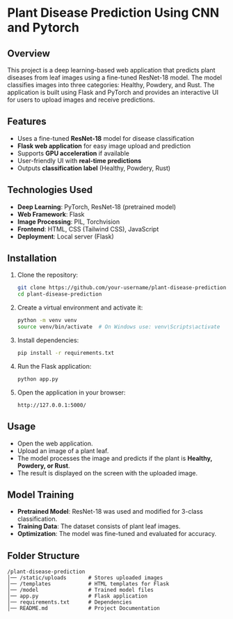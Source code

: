 # Plant Disease Prediction Using CNN and Pytorch

## Overview
This project is a deep learning-based web application that predicts plant diseases from leaf images using a fine-tuned ResNet-18 model. The model classifies images into three categories: Healthy, Powdery, and Rust. The application is built using Flask and PyTorch and provides an interactive UI for users to upload images and receive predictions.

## Features
- Uses a fine-tuned **ResNet-18** model for disease classification
- **Flask web application** for easy image upload and prediction
- Supports **GPU acceleration** if available
- User-friendly UI with **real-time predictions**
- Outputs **classification label** (Healthy, Powdery, Rust)

## Technologies Used
- **Deep Learning**: PyTorch, ResNet-18 (pretrained model)
- **Web Framework**: Flask
- **Image Processing**: PIL, Torchvision
- **Frontend**: HTML, CSS (Tailwind CSS), JavaScript
- **Deployment**: Local server (Flask)

## Installation
1. Clone the repository:
   ```bash
   git clone https://github.com/your-username/plant-disease-prediction.git
   cd plant-disease-prediction
   ```
2. Create a virtual environment and activate it:
   ```bash
   python -m venv venv
   source venv/bin/activate  # On Windows use: venv\Scripts\activate
   ```
3. Install dependencies:
   ```bash
   pip install -r requirements.txt
   ```
4. Run the Flask application:
   ```bash
   python app.py
   ```
5. Open the application in your browser:
   ```
   http://127.0.0.1:5000/
   ```

## Usage
- Open the web application.
- Upload an image of a plant leaf.
- The model processes the image and predicts if the plant is **Healthy, Powdery, or Rust**.
- The result is displayed on the screen with the uploaded image.

## Model Training
- **Pretrained Model**: ResNet-18 was used and modified for 3-class classification.
- **Training Data**: The dataset consists of plant leaf images.
- **Optimization**: The model was fine-tuned and evaluated for accuracy.

## Folder Structure
```
/plant-disease-prediction
│── /static/uploads       # Stores uploaded images
│── /templates            # HTML templates for Flask
│── /model                # Trained model files
│── app.py                # Flask application
│── requirements.txt      # Dependencies
│── README.md             # Project Documentation
```

